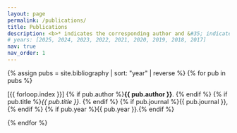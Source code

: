 ```yaml
---
layout: page
permalink: /publications/
title: Publications
description: <b>* indicates the corresponding author and &#35; indicates co-first authorship.</b>
# years: [2025, 2024, 2023, 2022, 2021, 2020, 2019, 2018, 2017]
nav: true
nav_order: 1
---
```

<!-- _pages/publications.md -->
<!-- <div class="publications">

{%- for y in page.years %}
  <h2 class="year">{{y}}</h2>
  {% bibliography -f papers -q @*[year={{y}}]* %}
{% endfor %}

</div> -->




<div class="publications">
  {% assign pubs = site.bibliography | sort: "year" | reverse %}
  {% for pub in pubs %}
    <p>
      [{{ forloop.index }}]
      {% if pub.author %}<strong>{{ pub.author }}</strong>. {% endif %}
      {% if pub.title %}<em>{{ pub.title }}</em>. {% endif %}
      {% if pub.journal %}{{ pub.journal }}, {% endif %}
      {% if pub.year %}{{ pub.year }}.{% endif %}
    </p>
  {% endfor %}
</div>
